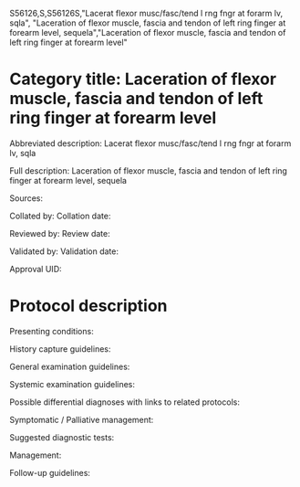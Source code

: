 S56126,S,S56126S,"Lacerat flexor musc/fasc/tend l rng fngr at forarm lv, sqla", "Laceration of flexor muscle, fascia and tendon of left ring finger at forearm level, sequela","Laceration of flexor muscle, fascia and tendon of left ring finger at forearm level"
# Category title: Laceration of flexor muscle, fascia and tendon of left ring finger at forearm level

Abbreviated description: Lacerat flexor musc/fasc/tend l rng fngr at forarm lv, sqla

Full description: Laceration of flexor muscle, fascia and tendon of left ring finger at forearm level, sequela

Sources:

Collated by:
Collation date:

Reviewed by:
Review date:

Validated by:
Validation date:

Approval UID:

# Protocol description

Presenting conditions:

History capture guidelines:

General examination guidelines:

Systemic examination guidelines:

Possible differential diagnoses with links to related protocols:

Symptomatic / Palliative management:

Suggested diagnostic tests:

Management:

Follow-up guidelines:
